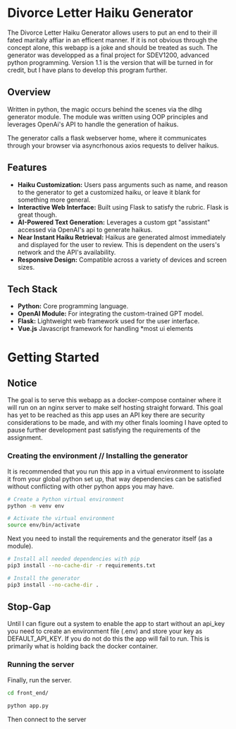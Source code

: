 # Divorce Letter Haiku Generator

The Divorce Letter Haiku Generator allows users to put an end to their ill fated maritaly affiar in an efficent manner. If it is not obvious through the concept alone, this webapp is a joke and should be treated as such. The generator was developped as a final project for SDEV1200, advanced python programming. Version 1.1 is the version that will be turned in for credit, but I have plans to develop this program further.

## Overview

Written in python, the magic occurs behind the scenes via the dlhg generator module. The module was written using OOP principles and leverages OpenAi's API to handle the generation of haikus.

The generator calls a flask webserver home, where it communicates through your browser via asyncrhonous axios requests to deliver haikus.

## Features

- **Haiku Customization:** Users pass arguments such as name, and reason to the generator to get a customized haiku, or leave it blank for something more general.
- **Interactive Web Interface:** Built using Flask to satisfy the rubric. Flask is great though.
- **AI-Powered Text Generation:** Leverages a custom gpt "assistant" accessed via OpenAI's api to generate haikus.
- **Near Instant Haiku Retrieval:** Haikus are generated almost immediately and displayed for the user to review. This is dependent on the users's network and the API's availability.
- **Responsive Design:** Compatible across a variety of devices and screen sizes.

## Tech Stack

- **Python:** Core programming language.
- **OpenAI Module:** For integrating the custom-trained GPT model.
- **Flask:** Lightweight web framework used for the user interface.
- **Vue.js** Javascript framework for handling *most ui elements

# Getting Started

## Notice

The goal is to serve this webapp as a docker-compose container where it will run on an nginx server to make self hosting straight forward. This goal has yet to be reached as this app uses an API key there are security considerations to be made, and with my other finals looming I have opted to pause further development past satisfying the requirements of the assignment. 

### Creating the environment // Installing the generator

It is recommended that you run this app in a virtual environment to issolate it from your global python set up, that way dependencies can be satisfied without conflicting with other python apps you may have.

```bash
# Create a Python virtual environment
python -m venv env

# Activate the virtual environment
source env/bin/activate
```
Next you need to install the requirements and the generator itself (as a module).

```bash
# Install all needed dependencies with pip
pip3 install --no-cache-dir -r requirements.txt

# Install the generator
pip3 install --no-cache-dir .
```

## Stop-Gap
Until I can figure out a system to enable the app to start without an api_key you need to create an environment file (.env) and store your key as DEFAULT_API_KEY. If you do not do this the app will fail to run. This is primarily what is holding back the docker container.

### Running the server

Finally, run the server.

```bash
cd front_end/

python app.py
```

Then connect to the server